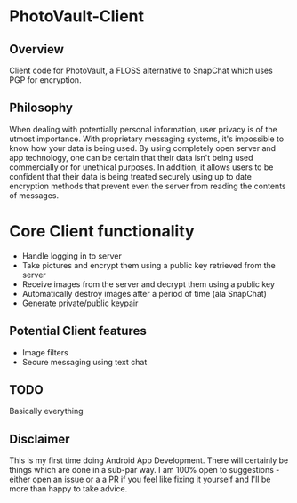 # PhotoVault-Client
## Overview
Client code for PhotoVault, a FLOSS alternative to SnapChat which uses PGP for encryption.
## Philosophy
When dealing with potentially personal information, user privacy is of the utmost importance. With proprietary messaging systems, it's impossible to know how your data is being used. By using completely open server and app technology, one can be certain that their data isn't being used commercially or for unethical purposes. In addition, it allows users to be confident that their data is being treated securely using up to date encryption methods that prevent even the server from reading the contents of messages.
# Core Client functionality
* Handle logging in to server
* Take pictures and encrypt them using a public key retrieved from the server
* Receive images from the server and decrypt them using a public key
* Automatically destroy images after a period of time (ala SnapChat)
* Generate private/public keypair
## Potential Client features
* Image filters
* Secure messaging using text chat
## TODO
Basically everything
## Disclaimer
This is my first time doing Android App Development. There will certainly be things which are done in a sub-par way. I am 100% open to suggestions - either open an issue or a a PR if you feel like fixing it yourself and I'll be more than happy to take advice.
